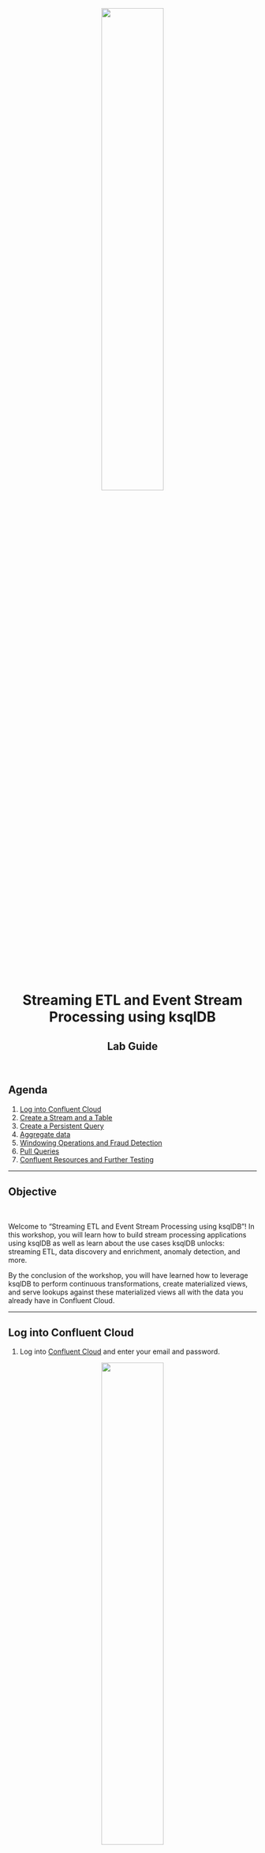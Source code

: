 <div align="center" padding=25px>
    <img src="images/confluent.png" width=50% height=50%>
</div>

# <div align="center">Streaming ETL and Event Stream Processing using ksqlDB</div>
## <div align="center">Lab Guide</div>
<br>

## **Agenda**
1. [Log into Confluent Cloud](#step-1)
2. [Create a Stream and a Table](#step-2)
3. [Create a Persistent Query](#step-3)
4. [Aggregate data](#step-4)
5. [Windowing Operations and Fraud Detection](#step-5)
6. [Pull Queries](#step-6)
7. [Confluent Resources and Further Testing](#step-7)

***

## **Objective**

<br>

Welcome to “Streaming ETL and Event Stream Processing using ksqlDB”! In this workshop, you will learn how to build stream processing applications using ksqlDB as well as learn about the use cases ksqlDB unlocks: streaming ETL, data discovery and enrichment, anomaly detection, and more.

By the conclusion of the workshop, you will have learned how to leverage ksqlDB to perform continuous transformations, create materialized views, and serve lookups against these materialized views all with the data you already have in Confluent Cloud.

***


## <a name="step-1"></a>Log into Confluent Cloud

1. Log into [Confluent Cloud](https://confluent.cloud) and enter your email and password.

<div align="center" padding=25px>
    <img src="images/login.png" width=50% height=50%>
</div>

2. If you are logging in for the first time, you will see a self-guided wizard that walks you through spinning up a cluster. Please minimize this as you will walk through those steps in this workshop. 

***


## <a name="step-2"></a>Create a Stream and a Table

Now that you are producing a continuous stream of data to **users_topic** and **stocks_topic**, you will use ksqlDB to understand the data better by performing continuous transformations, masking certain fields, and creating new derived topics with the enriched data.

You will start by creating a stream and table, which will be the foundation for your transformations in the upcoming steps.

A *stream* provides immutable data. It is append only for new events; existing events cannot be changed. Streams are persistent, durable, and fault tolerant. Events in a stream can be keyed.

A *table* provides mutable data. New events—rows—can be inserted, and existing rows can be updated and deleted. Like streams, tables are persistent, durable, and fault tolerant. A table behaves much like an RDBMS materialized view because it is being changed automatically as soon as any of its input streams or tables change, rather than letting you directly run insert, update, or delete operations against it.

To learn more about *streams* and *tables*, the following resources are recommended:
- [Streams and Tables in Apache Kafka: A Primer](https://www.confluent.io/blog/kafka-streams-tables-part-1-event-streaming/)
- [ksqlDB: Data Definition](https://docs.ksqldb.io/en/latest/reference/sql/data-definition/)

<br>

1. Navigate back to the **ksqlDB** tab and click on your application name. This will bring us to the ksqlDB editor. 

> **Note:** You can interact with ksqlDB through the **Editor**. You can create a stream by using the `CREATE STREAM` statement and a table using the `CREATE TABLE` statement. <br><br>To write streaming queries against **users_topic** and **stocks_topic**, you will need to register the topics with ksqlDB as a stream and/or table. 

2. First, create a **Stream** by registering the **stocks_topic** as a stream called **stocks_stream**. 

```sql
CREATE STREAM stocks_stream (
    side varchar, 
    quantity int, 
    symbol varchar, 
    price int, 
    account varchar, 
    userid varchar
) 
WITH (kafka_topic='stocks_topic', value_format='JSON');
```

3. Next, go to the **Streams** tab at the top and click on **STOCKS_STREAM**. This provides information on the stream, output topic (including replication, partitions, and key and value serialization), and schemas.

<div align="center">
    <img src="images/stream-detail.png" width=50% height=50%>
</div>

4. Click on **Query Stream** which will take you back to the **Editor**. You will see the following query auto-populated in the editor which may be already running by default. If not, click on **Run query**. To see data already in the topic, you can set the `auto.offset.reset=earliest` property before clicking **Run query**. <br> <br> Optionally, you can navigate to the editor and construct the select statement on your own, which should look like the following.

```sql
SELECT * FROM STOCKS_STREAM EMIT CHANGES;
```

5. You should see the following data within your **STOCKS_STREAM** stream.

<div align="center">
    <img src="images/stocks-stream-select-results.png" width=75% height=75%>
</div>

6. Click **Stop**. 
7. Next, create a **Table** by registering the **users_topic** as a table named **users**. Copy the following code into the **Editor** and click **Run**. 

```sql
CREATE TABLE users (
    userid varchar PRIMARY KEY, 
    registertime bigint, 
    gender varchar, 
    regionid varchar
) 
WITH (KAFKA_TOPIC='users_topic', VALUE_FORMAT='JSON');
```

8. Once you have created the **USERS** table, repeat what you did above with **STOCKS_STREAMS** and query the **USERS** table. This time, select the **Tables** tab and then select the **USERS** table. You can also set the `auto.offset.reset=earliest`. Like above, if you prefer to construct the statement on your own, make sure it looks like the following. 

```sql
SELECT * FROM USERS EMIT CHANGES;
```

 * You should see the following data in the messages output.

<div align="center">
    <img src="images/users-table-select-results.png" width=75% height=75%>
</div>

> **Note:** Note: If the output does not show up immediately, you may have done everything correctly and it just needs a moment. Setting `auto.offset.reset=earliest` also helps output data faster since the messages are already in the topics.

9. Stop the query by clicking **Stop**. 

***

## <a name="step-3"></a>Create a Persistent Query

A *Persistent Query* runs indefinitely as it processes rows of events and writes to a new topic. You can create persistent queries by deriving new streams and new tables from existing streams or tables.

1. Create a **Persistent Query** named **stocks_enriched** by left joining the stream (**STOCKS_STREAM**) and table (**USERS**). Navigate to the **Editor** and paste the following command.

```sql
CREATE STREAM stocks_enriched AS
    SELECT users.userid AS userid, 
           regionid, 
           gender, 
           side, 
           quantity, 
           symbol, 
           price, 
           account
    FROM stocks_stream
    LEFT JOIN users
    ON stocks_stream.userid = users.userid
EMIT CHANGES;
```

2. Using the **Editor**, query the new stream. You can either type in a select statement or you can navigate to the stream and select the query button, similar to how you did it in a previous step. You can also choose to set `auto.offset.reset=earliest`. Your statement should be the following. 

```sql
SELECT * FROM STOCKS_ENRICHED EMIT CHANGES;
```
* The output from the select statement should be similar to the following: <br> 

<div align="center">
    <img src="images/stocks-enriched-select-results.png" width=75% height=75%>
</div> 

> **Note:** Now that you have a stream of records from the left join of the **USERS** table and **STOCKS_STREAM** stream, you can view the relationship between user and trades in real-time.

4. Next, view the topic created when you created the persistent query with the left join. Navigate to the **Topics** tab on the left hand menu and then select the topic prefixed with a unique ID followed by **STOCKS_ENRICHED**. It should resemble **pksqlc-xxxxxSTOCKS_ENRICHED**. 

<div align="center">
    <img src="images/stocks-enriched-topic.png" width=75% height=75%>
</div>

5. Navigate to **Consumers** on the left hand menu and find the group that corresponds with your **STOCKS_ENRICHED** stream. See the screenshot below as an example. This view shows how well your persistent query is keeping up with the incoming data. You can monitor the consumer lag, current and end offsets, and which topics it is consuming from.

<div align="center">
    <img src="images/ksql-consumer.png" width=75% height=75%>
</div>

***

## <a name="step-4"></a>Aggregate Data

ksqlDB supports several aggregate functions, like `COUNT` and `SUM`, and you can use these to build stateful aggregates on streaming data. In this step, you will walk through some key examples on different ways you can aggregate your data.

1. First, aggregate the data by counting buys and sells of stocks. Navigate back to the Editor and paste the following query to create a new table named **number_of_times_stock_bought**.

```sql
CREATE TABLE number_of_times_stock_bought AS
    SELECT SYMBOL,
           COUNT(QUANTITY) AS total_times_bought
    FROM STOCKS_STREAM
    WHERE side = 'BUY'
    GROUP BY SYMBOL
EMIT CHANGES;
```
2. Next, query this table by going to the **Tables** tab and selecting the query option or typing it directly into the **Editor**. You can also choose to set `auto.offset.reset=earliest`. If you write the statement yourself, make sure it looks like the following.

```sql
SELECT * FROM NUMBER_OF_TIMES_STOCK_BOUGHT EMIT CHANGES; 
```

* The results should look something like the following.

<div align="center">
    <img src="images/times-bought-select-results.png" width=75% height=75%>
</div>

3. Next, create a table that calculates the total number of stocks purchased per symbol. You can choose to set `auto.offset.reset=earliest`.

```sql
CREATE TABLE total_stock_purchased AS
    SELECT symbol,
           SUM(QUANTITY) AS TOTAL_QUANTITY
    FROM STOCKS_ENRICHED
	WHERE SIDE = 'BUY'
    GROUP BY SYMBOL;
```
* Running this query should return something that looks similar to the following.

<div align="center">
    <img src="images/total-bought-select-results.png" width=75% height=75%>
</div>

***

## <a name="step-5"></a> Windowing Operations and Fraud Detection

You will walk through a few examples on how to use ksqlDB for Windowing, including how to use it for anomaly or fraud detection. ksqlDB enables aggregation operations on streams and tables, as you saw in the previous step, and you have the ability to set time boundaries named windows. A window has a start time and an end time, which you access in your queries by using `WINDOWSTART` and `WINDOWEND`. When using Windowing, aggregate functions are applied only to the records that occur within the specified time window. ksqlDB tracks windows per record key.

There are a few different Windowing operations you can use with ksqlDB. You can learn more about them [here](https://docs.ksqldb.io/en/latest/concepts/time-and-windows-in-ksqldb-queries/#window-types).

1. In the ksqlDB **Editor**, paste the following command in order to create a windowed table named **stocks_purchased_today** from the **stocks_topic**. You can set the size of the window to any duration. Set it to 5 minutes in this example.

```sql
CREATE TABLE stocks_purchased_today AS
    SELECT symbol,
           COUNT(*) AS quantity
    FROM stocks_enriched
    WINDOW TUMBLING (SIZE 5 MINUTES)
    GROUP BY symbol;
```

2. Once you have created the windowed table, use the **Editor** or the **Tables** tab to query the table. If you construct the statement on your own, make sure it looks like the following. 

```sql
SELECT * FROM STOCKS_PURCHASED_TODAY EMIT CHANGES;
```

* The output should be similar to the following.

<div align="center">
    <img src="images/today-bought-select-results.png" width=75% height=75%>
</div>

3. Going along with the theme of fraud detection, create a table named **accounts_to_monitor** with accounts to monitor based on their activity during a given time frame. In the ksqlDB **Editor**, paste the following statement and run the query.

```sql
CREATE TABLE accounts_to_monitor AS
    SELECT TIMESTAMPTOSTRING(WINDOWSTART, 'yyyy-MM-dd HH:mm:ss Z') AS WINDOW_START,
           TIMESTAMPTOSTRING(WINDOWEND, 'yyyy-MM-dd HH:mm:ss Z') AS WINDOW_END,
           ACCOUNT,
           COUNT(*) AS quantity
    FROM STOCKS_ENRICHED
    WINDOW TUMBLING (SIZE 5 MINUTES)
    GROUP BY ACCOUNT
    HAVING COUNT(*) > 10;
```

4. Once you have created the **ACCOUNTS_TO_MONITOR** table, use either the **Editor** or the **Tables** tab to query the data from the table. If you construct the statement on your own, make sure it looks like the following.

```sql
SELECT * FROM ACCOUNTS_TO_MONITOR EMIT CHANGES;
```

* The output from this query should look like the following. 

<div align="center">
    <img src="images/accounts-to-monitor-select-results.png" width=75% height=75%>
</div>

***

## <a name="step-6"></a>Pull Queries

Building on our Fraud Detection example from the last step, let’s say our fraud service wants to check on high frequency accounts. The fraud service can send a pull query via the ksql API, today we will just mock it with the UI. Then we can monitor the activity for a suspicious account. 

1. First we need to add a property to our query. Pull queries only filter by the primary key by default. To filter by other fields, we need to enable table scans. You can add a property under the auto.offset.reset one already included. You will need to set ksql.query.pull.table.scan.enabled to true

<div align="center">
    <img src="images/table-scan-true.png" width=50% height=50%>
</div>

2. Now let’s run our pull query in the Editor to see how our accounts are behaving.  

```sql
SELECT * FROM ACCOUNTS_TO_MONITOR
     WHERE QUANTITY > 100;
```
3. Once we have identified a potential troublemaker, we can create an ephemeral push query to monitor future trades from our **STOCKS_ENRICHED** stream. This will continue to push trades to the fraud service for further analysis until it is stopped. 

```sql
SELECT * FROM STOCKS_ENRICHED 
	WHERE ACCOUNT = 'ABC123'
	EMIT CHANGES;
```
***

## <a name="step-7"></a>Confluent Resources and Further Testing

Here are some links to check out if you are interested in further testing:
- [ksqlDB Tutorials](https://kafka-tutorials.confluent.io/)
- [ksqlDB: The Event Streaming Database, Purpose-Build for Stream Processing](https://ksqldb.io/)
- [Streams and Tables in Apache Kafka: A Primer](https://www.confluent.io/blog/kafka-streams-tables-part-1-event-streaming/)
- [Confluent Cloud Documentation](https://docs.confluent.io/cloud/current/overview.html)
- [Best Practices for Developing Apache Kafka Applications on Confluent Cloud](https://assets.confluent.io/m/14397e757459a58d/original/20200205-WP-Best_Practices_for_Developing_Apache_Kafka_Applications_on_Confluent_Cloud.pdf)

***
